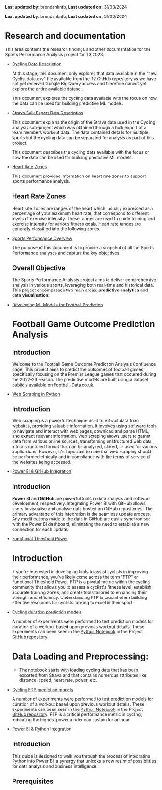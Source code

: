**Last updated by:** brendankntb, **Last updated on:** 31/03/2024

**Last updated by:** brendankntb, **Last updated on:** 31/03/2024

# Research and documentation

This area contains the research findings and other documentation for the Sports Performance Analysis project for T3 2023.

*   [Cycling Data Description](./cycling-data-description.md)
    
    At this stage, this document only explores that data available in the “new Cyclist data.csv” file available from the T2 GitHub repository as we have not yet received Google Big Query access and therefore cannot yet explore the entire available dataset.
    
    This document explores the cycling data available with the focus on how the data can be used for building predictive ML models.
    
*   [Strava Bulk Export Data Description](./strava-bulk-export-data-description.md)
    
    This document explains the origin of the Strava data used in the Cycling analysis sub-project which was obtained through a bulk export of a team members workout data. The data contained details for multiple sports but the cycling data can be separated for analysis as part of this project.
    
    This document describes the cycling data available with the focus on how the data can be used for building predictive ML models.
    
*   [Heart Rate Zones](./heart-rate-zones.md)
    
    This document provides information on heart rate zones to support sports performance analysis.
    
    ## Heart Rate Zones
    
    Heart rate zones are ranges of the heart which, usually expressed as a percentage of your maximum heart rate, that correspond to different levels of exercise intensity. These ranges are used to guide training and exercise intensity for various fitness goals. Heart rate ranges are generally classified into the following zones.
    
*   [Sports Performance Overview](./sports-performance-overview.md)
    
    The purpose of this document is to provide a snapshot of all the Sports Performance analyses and capture the key objectives.
    
    ## Overall Objective
    
    The Sports Performance Analysis project aims to deliver comprehensive analysis in various sports, leveraging both real-time and historical data. This project encompasses two main areas: **predictive analytics** and data **visualisation**. 
    
*   [Developing ML Models for Football Prediction](./developing-ml-models-for-football-prediction.md)
    
    # Football Game Outcome Prediction Analysis
    
    ## Introduction
    
    Welcome to the Football Game Outcome Prediction Analysis Confluence page! This project aims to predict the outcomes of football games, specifically focusing on the Premier League games that occurred during the 2022-23 season. The predictive models are built using a dataset publicly available on [Football-Data.co.uk](https://www.football-data.co.uk/englandm.php).
    
*   [Web Scraping in Python](./web-scraping-in-python.md)
    
    ## Introduction
    
    Web scraping is a powerful technique used to extract data from websites, providing valuable information. It involves using software tools to navigate and interact with web pages, download and parse HTML, and extract relevant information. Web scraping allows users to gather data from various online sources, transforming unstructured web data into a structured format that can be analyzed, stored, or used for various applications. However, it's important to note that web scraping should be performed ethically and in compliance with the terms of service of the websites being accessed.
    
*   [Power BI & GitHub Integration](./power-bi-github-integration.md)
    
    ## Introduction
    
    **Power BI** and **GitHub** are powerful tools in data analysis and software development, respectively. Integrating Power BI with GitHub allows users to visualise and analyse data hosted on GitHub repositories. The primary advantage of this integration is the seamless update process. Any modifications made to the data in GitHub are easily synchronised with the Power BI dashboard, eliminating the need to establish a new connection for each update.
    
*   [Functional Threshold Power](./functional-threshold-power.md)
    
    # Introduction
    
    If you're interested in developing tools to assist cyclists in improving their performance, you've likely come across the term "FTP" or Functional Threshold Power. FTP is a pivotal metric within the cycling community that allows you to assess a cyclist's fitness level, establish accurate training zones, and create tools tailored to enhancing their strength and efficiency. Understanding FTP is crucial when building effective resources for cyclists looking to excel in their sport.
    
*   [Cycling duration prediction models](./cycling-duration-prediction-models.md)
    
    A number of experiments were performed to test prediction models for duration of a workout based upon previous workout details. These experiments can been seen in the [Python Notebook](https://github.com/redbackoperations/Projects/blob/main/Sports%20Performance%20Analysis/frontend/Cycling%20Analysis/Duration%20Prediction.ipynb) in the Project [GitHub repository](https://github.com/redbackoperations/Projects/blob/main/Sports%20Performance%20Analysis/frontend/).
    
    # **Data Loading and Preprocessing**:
    
    *   The notebook starts with loading cycling data that has been exported from Strava and that contains numerous attributes like distance, speed, heart rate, power, etc.
        
*   [Cycling FTP prediction models](./cycling-ftp-prediction-models.md)
    
    A number of experiments were performed to test prediction models for duration of a workout based upon previous workout details. These experiments can been seen in the [Python Notebook](https://github.com/redbackoperations/Projects/blob/main/Sports%20Performance%20Analysis/frontend/Cycling%20Analysis/FTP%20Prediction.ipynb) in the Project [GitHub repository](https://github.com/redbackoperations/Projects/blob/main/Sports%20Performance%20Analysis/frontend/). FTP is a critical performance metric in cycling, indicating the highest power a rider can sustain for an hour.
    
*   [Power BI & Python Integration](./power-bi-python-integration.md)
    
    ## Introduction
    
    This guide is designed to walk you through the process of integrating Python into Power BI, a synergy that unlocks a new realm of possibilities for data analysis and business intelligence.
    
    ## Prerequisites